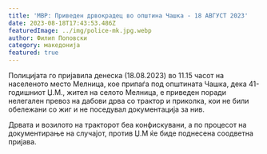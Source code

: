 ```yaml
---
title: 'МВР: Приведен дрвокрадец во општина Чашка - 18 АВГУСТ 2023'
date: 2023-08-18T17:43:53.486Z
featuredImage: ../img/police-mk.jpg.webp
author: Филип Поповски
category: македонија
featured: true
---
```

Полицијата го пријавила денеска (18.08.2023) во 11.15 часот на населеното место Мелница, кое припаѓа под општината Чашка, дека 41-годишниот Џ.М., жител на селото Мелница, е приведен поради нелегален превоз на дабови дрва со трактор и приколка, кои не били обележани со жиг и не поседувал документација за нив. 

Дрвата и возилото на тракторот беа конфискувани, а по процесот на документирање на случајот, против Џ.М ќе биде поднесена соодветна пријава.
